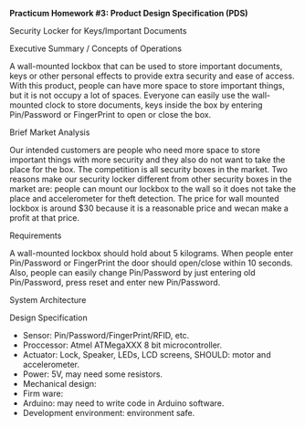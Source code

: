 **Practicum Homework #3: Product Design Specification (PDS)**

Security Locker for Keys/Important Documents


Executive Summary / Concepts of Operations

A wall-mounted lockbox that can be used to store important documents, keys or other personal effects to provide 
extra security and ease of access. With this product, people can have more space to store important things, but it is
not occupy a lot of spaces. Everyone can easily use the wall-mounted clock to store documents, keys inside the box by entering 
Pin/Password or FingerPrint to open or close the box.

Brief Market Analysis

Our intended customers are people who need more space to store important things with more security and they also do not want to take 
the place for the box.
The competition is all security boxes in the market. Two reasons make our security locker different from other security boxes
in the market are: people can mount our lockbox to the wall so it does not take the place and accelerometer for theft detection.
The price for wall mounted lockbox is around $30 because it is a reasonable price and wecan make a profit at that price.

Requirements

A wall-mounted lockbox should hold about 5 kilograms. When people enter Pin/Password or FingerPrint the door should open/close
within 10 seconds. Also, people can easily change Pin/Password by just entering old Pin/Password, press reset and enter new Pin/Password.

System Architecture




Design Specification
- Sensor: Pin/Password/FingerPrint/RFID, etc.
- Proccessor:  Atmel ATMegaXXX 8 bit microcontroller.
- Actuator: Lock, Speaker, LEDs, LCD screens, SHOULD: motor and accelerometer.
- Power: 5V, may need some resistors.
- Mechanical design: 
- Firm ware:
- Arduino: may need to write code in Arduino software.
- Development environment: environment safe.

